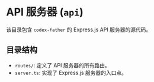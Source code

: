 # API 服务器 (`api`)

该目录包含 `codex-father` 的 Express.js API 服务器的源代码。

## 目录结构

- `routes/`: 定义了 API 服务器的所有路由。
- `server.ts`: 实现了 Express.js 服务器的入口点。
